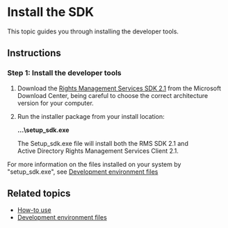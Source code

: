 Install the SDK
==================================================================================

This topic guides you through installing the developer tools.

Instructions
------------

### <span id="Install_the_developer_tools"></span><span id="install_the_developer_tools"></span><span id="INSTALL_THE_DEVELOPER_TOOLS"></span>Step 1: Install the developer tools

1.  Download the [Rights Management Services SDK 2.1](http://www.microsoft.com/en-us/download/details.aspx?id=38397) from the Microsoft Download Center, being careful to choose the correct architecture version for your computer.
2.  Run the installer package from your install location:

    **...\\setup\_sdk.exe**

    The Setup\_sdk.exe file will install both the RMS SDK 2.1 and Active Directory Rights Management Services Client 2.1.

For more information on the files installed on your system by "setup\_sdk.exe", see [Development environment files](sdk_elements.md)

<span id="related_topics"></span>Related topics
-----------------------------------------------

* [How-to use](how_to_use_msipc.md)
* [Development environment files](sdk_elements.md)
 

 



